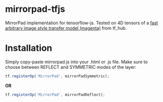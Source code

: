 # mirrorpad-tfjs

MirrorPad implementation for tensorflow-js. Tested on 4D tensors of a [fast arbitrary image style transfer model (magenta)](https://tfhub.dev/google/magenta/arbitrary-image-stylization-v1-256/2) from tf_hub.


# Installation

Simply copy-paste mirrorpad.js into your .html or .js file. Make sure to choose between REFLECT and SYMMETRIC modes of the layer:

```javascript
tf.registerOp('MirrorPad', mirrorPadSymmetric);
```

**OR**

```javascript
tf.registerOp('MirrorPad', mirrorPadReflect);
```
